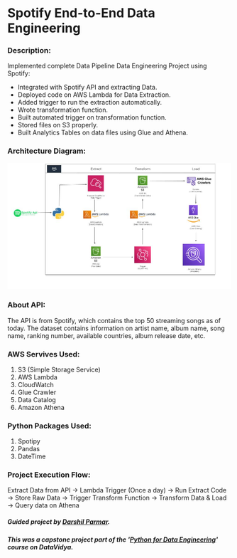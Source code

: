 # Spotify End-to-End Data Engineering

### Description:

Implemented complete Data Pipeline Data Engineering Project using Spotify:
- Integrated with Spotify API and extracting Data.
- Deployed code on AWS Lambda for Data Extraction.
- Added trigger to run the extraction automatically.
- Wrote transformation function.
- Built automated trigger on transformation function.
- Stored files on S3 properly.
- Built Analytics Tables on data files using Glue and Athena.

### Architecture Diagram:
![Architecture Diagram](https://github.com/sr1hari-venk/Spotify-end-to-end-data-engineering/blob/main/Architecture%20Diagram.jpg)

### About API:
The API is from Spotify, which contains the top 50 streaming songs as of today. The dataset contains information on artist name, album name, song name, ranking number, available countries, album release date, etc.

### AWS Servives Used:
1. S3 (Simple Storage Service)
2. AWS Lambda
3. CloudWatch
4. Glue Crawler
5. Data Catalog
6. Amazon Athena

### Python Packages Used:
1. Spotipy
2. Pandas
3. DateTime

### Project Execution Flow:
Extract Data from API -> Lambda Trigger (Once a day) -> Run Extract Code -> Store Raw Data -> Trigger Transform Function -> Transform Data & Load -> Query data on Athena

##### Guided project by [Darshil Parmar](https://github.com/darshilparmar).

##### This was a capstone project part of the '[Python for Data Engineering](https://learn.datawithdarshil.com/courses/Python-for-Data-Engineering-63dbd4e2e4b04e40a25e4445)' course on DataVidya.

